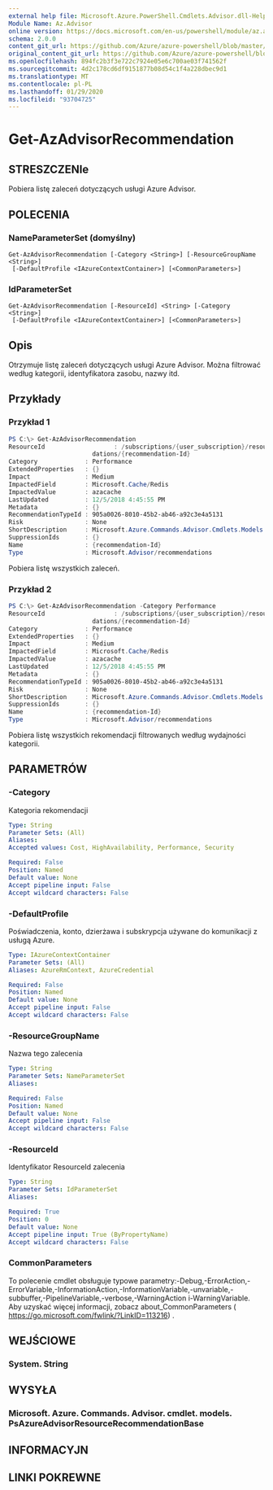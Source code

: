 ```yaml
---
external help file: Microsoft.Azure.PowerShell.Cmdlets.Advisor.dll-Help.xml
Module Name: Az.Advisor
online version: https://docs.microsoft.com/en-us/powershell/module/az.advisor/get-azadvisorrecommendation
schema: 2.0.0
content_git_url: https://github.com/Azure/azure-powershell/blob/master/src/Advisor/Advisor/help/Get-AzAdvisorRecommendation.md
original_content_git_url: https://github.com/Azure/azure-powershell/blob/master/src/Advisor/Advisor/help/Get-AzAdvisorRecommendation.md
ms.openlocfilehash: 894fc2b3f3e722c7924e05e6c700ae03f741562f
ms.sourcegitcommit: 4d2c178cd6df9151877b08d54c1f4a228dbec9d1
ms.translationtype: MT
ms.contentlocale: pl-PL
ms.lasthandoff: 01/29/2020
ms.locfileid: "93704725"
---
```

# Get-AzAdvisorRecommendation

## STRESZCZENIe
Pobiera listę zaleceń dotyczących usługi Azure Advisor.

## POLECENIA

### NameParameterSet (domyślny)
```
Get-AzAdvisorRecommendation [-Category <String>] [-ResourceGroupName <String>]
 [-DefaultProfile <IAzureContextContainer>] [<CommonParameters>]
```

### IdParameterSet
```
Get-AzAdvisorRecommendation [-ResourceId] <String> [-Category <String>]
 [-DefaultProfile <IAzureContextContainer>] [<CommonParameters>]
```

## Opis
Otrzymuje listę zaleceń dotyczących usługi Azure Advisor. Można filtrować według kategorii, identyfikatora zasobu, nazwy itd.

## Przykłady

### Przykład 1
```powershell
PS C:\> Get-AzAdvisorRecommendation
ResourceId                   : /subscriptions/{user_subscription}/resourceGroups/{resourceGroupName}/providers/Microsoft.Cache/Redis/xyz/providers/Microsoft.Advisor/recommen
                       dations/{recommendation-Id}
Category             : Performance
ExtendedProperties   : {}
Impact               : Medium
ImpactedField        : Microsoft.Cache/Redis
ImpactedValue        : azacache
LastUpdated          : 12/5/2018 4:45:55 PM
Metadata             : {}
RecommendationTypeId : 905a0026-8010-45b2-ab46-a92c3e4a5131
Risk                 : None
ShortDescription     : Microsoft.Azure.Commands.Advisor.Cmdlets.Models.PsRecommendationBaseShortDescription
SuppressionIds       : {}
Name                 : {recommendation-Id}
Type                 : Microsoft.Advisor/recommendations
```
Pobiera listę wszystkich zaleceń.

### Przykład 2
```powershell
PS C:\> Get-AzAdvisorRecommendation -Category Performance
ResourceId                   : /subscriptions/{user_subscription}/resourceGroups/{resourceGroupName}/providers/Microsoft.Cache/Redis/xyz/providers/Microsoft.Advisor/recommen
                       dations/{recommendation-Id}
Category             : Performance
ExtendedProperties   : {}
Impact               : Medium
ImpactedField        : Microsoft.Cache/Redis
ImpactedValue        : azacache
LastUpdated          : 12/5/2018 4:45:55 PM
Metadata             : {}
RecommendationTypeId : 905a0026-8010-45b2-ab46-a92c3e4a5131
Risk                 : None
ShortDescription     : Microsoft.Azure.Commands.Advisor.Cmdlets.Models.PsRecommendationBaseShortDescription
SuppressionIds       : {}
Name                 : {recommendation-Id}
Type                 : Microsoft.Advisor/recommendations
```
Pobiera listę wszystkich rekomendacji filtrowanych według wydajności kategorii.

## PARAMETRÓW

### -Category
Kategoria rekomendacji

```yaml
Type: String
Parameter Sets: (All)
Aliases:
Accepted values: Cost, HighAvailability, Performance, Security

Required: False
Position: Named
Default value: None
Accept pipeline input: False
Accept wildcard characters: False
```

### -DefaultProfile
Poświadczenia, konto, dzierżawa i subskrypcja używane do komunikacji z usługą Azure.

```yaml
Type: IAzureContextContainer
Parameter Sets: (All)
Aliases: AzureRmContext, AzureCredential

Required: False
Position: Named
Default value: None
Accept pipeline input: False
Accept wildcard characters: False
```

### -ResourceGroupName
Nazwa tego zalecenia

```yaml
Type: String
Parameter Sets: NameParameterSet
Aliases:

Required: False
Position: Named
Default value: None
Accept pipeline input: False
Accept wildcard characters: False
```

### -ResourceId
Identyfikator ResourceId zalecenia

```yaml
Type: String
Parameter Sets: IdParameterSet
Aliases:

Required: True
Position: 0
Default value: None
Accept pipeline input: True (ByPropertyName)
Accept wildcard characters: False
```

### CommonParameters
To polecenie cmdlet obsługuje typowe parametry:-Debug,-ErrorAction,-ErrorVariable,-InformationAction,-InformationVariable,-unvariable,-subbuffer,-PipelineVariable,-verbose,-WarningAction i-WarningVariable.
Aby uzyskać więcej informacji, zobacz about_CommonParameters ( https://go.microsoft.com/fwlink/?LinkID=113216) .

## WEJŚCIOWE

### System. String

## WYSYŁA

### Microsoft. Azure. Commands. Advisor. cmdlet. models. PsAzureAdvisorResourceRecommendationBase

## INFORMACYJN

## LINKI POKREWNE
